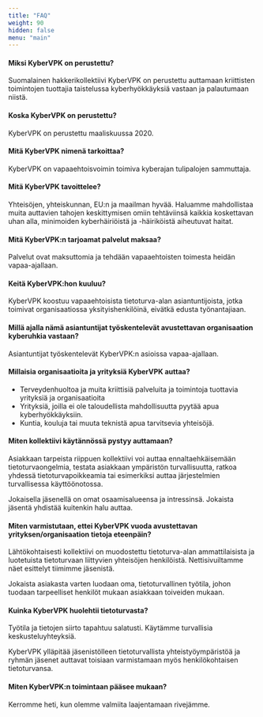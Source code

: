 ```yaml
---
title: "FAQ"
weight: 90
hidden: false
menu: "main"
---
```


#### Miksi KyberVPK on perustettu?
Suomalainen hakkerikollektiivi KyberVPK on perustettu auttamaan kriittisten toimintojen tuottajia taistelussa kyberhyökkäyksiä vastaan ja palautumaan niistä.

#### Koska KyberVPK on perustettu?
KyberVPK on perustettu maaliskuussa 2020.

#### Mitä KyberVPK nimenä tarkoittaa?
KyberVPK on vapaaehtoisvoimin toimiva kyberajan tulipalojen sammuttaja.

#### Mitä KyberVPK tavoittelee?
Yhteisöjen, yhteiskunnan, EU:n ja maailman hyvää. Haluamme mahdollistaa muita auttavien tahojen keskittymisen omiin tehtäviinsä kaikkia koskettavan uhan alla, minimoiden kyberhäiriöistä ja -häiriköistä aiheutuvat haitat.

#### Mitä KyberVPK:n tarjoamat palvelut maksaa?
Palvelut ovat maksuttomia ja tehdään vapaaehtoisten toimesta heidän vapaa-ajallaan.

#### Keitä KyberVPK:hon kuuluu? 
KyberVPK koostuu vapaaehtoisista tietoturva-alan asiantuntijoista, jotka toimivat organisaatiossa yksityishenkilöinä, eivätkä edusta työnantajiaan. 

#### Millä ajalla nämä asiantuntijat työskentelevät avustettavan organisaation kyberuhkia vastaan?
Asiantuntijat työskentelevät KyberVPK:n asioissa vapaa-ajallaan.

#### Millaisia organisaatioita ja yrityksiä KyberVPK auttaa?
* Terveydenhuoltoa ja muita kriittisiä palveluita ja toimintoja tuottavia yrityksiä ja organisaatioita
* Yrityksiä, joilla ei ole taloudellista mahdollisuutta pyytää apua kyberhyökkäyksiin.
* Kuntia, kouluja tai muuta teknistä apua tarvitsevia yhteisöjä.

#### Miten kollektiivi käytännössä pystyy auttamaan?
Asiakkaan tarpeista riippuen kollektiivi voi auttaa ennaltaehkäisemään tietoturvaongelmia, testata asiakkaan ympäristön turvallisuutta, ratkoa yhdessä tietoturvapoikkeamia tai esimerkiksi auttaa järjestelmien turvallisessa käyttöönotossa.

Jokaisella jäsenellä on omat osaamisalueensa ja intressinsä. Jokaista jäsentä yhdistää kuitenkin halu auttaa. 

#### Miten varmistutaan, ettei KyberVPK vuoda avustettavan yrityksen/organisaation tietoja eteenpäin?
Lähtökohtaisesti kollektiivi on muodostettu tietoturva-alan ammattilaisista ja luotetuista tietoturvaan liittyvien yhteisöjen henkilöistä. Nettisivuiltamme näet esittelyt tiimimme jäsenistä.

Jokaista asiakasta varten luodaan oma, tietoturvallinen työtila, johon tuodaan tarpeelliset henkilöt mukaan asiakkaan toiveiden mukaan.

#### Kuinka KyberVPK huolehtii tietoturvasta?
Työtila ja tietojen siirto tapahtuu salatusti. Käytämme turvallisia keskusteluyhteyksiä.

KyberVPK ylläpitää jäsenistölleen tietoturvallista yhteistyöympäristöä ja ryhmän jäsenet auttavat toisiaan varmistamaan myös henkilökohtaisen tietoturvansa.

#### Miten KyberVPK:n toimintaan pääsee mukaan? 
Kerromme heti, kun olemme valmiita laajentamaan rivejämme. 
